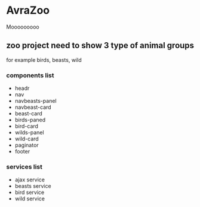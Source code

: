 # AvraZoo

Mooooooooo

## zoo project need to show  3 type of animal groups 

for example birds, beasts, wild

### components list

* headr
* nav
* navbeasts-panel
* navbeast-card
* beast-card
* birds-paned
* bird-card
* wilds-panel
* wild-card
* paginator
* footer 

### services list

* ajax service
* beasts service
* bird service
* wild service
